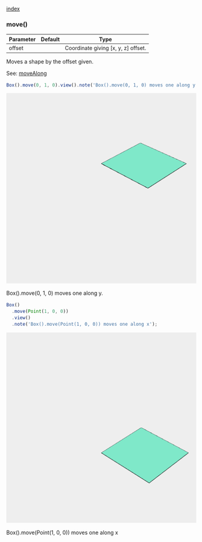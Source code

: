 [index](../../nb/api/index.md)
### move()
Parameter|Default|Type
---|---|---
offset||Coordinate giving [x, y, z] offset.

Moves a shape by the offset given.

See: [moveAlong](../../nb/api/moveAlong.md)

```JavaScript
Box().move(0, 1, 0).view().note('Box().move(0, 1, 0) moves one along y.');
```

![Image](move.md.0.png)

Box().move(0, 1, 0) moves one along y.

```JavaScript
Box()
  .move(Point(1, 0, 0))
  .view()
  .note('Box().move(Point(1, 0, 0)) moves one along x');
```

![Image](move.md.1.png)

Box().move(Point(1, 0, 0)) moves one along x
